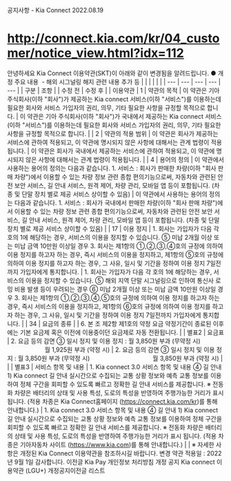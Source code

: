 공지사항 - Kia Connect
2022.08.19
# http://connect.kia.com/kr/04_customer/notice_view.html?idx=112
안녕하세요
Kia Connect 이용약관(SKT)이 아래와 같이 변경됨을 알려드립니다.
● 개정 주요 내용
 - 해외 시그널링 해지 관련 내용 추가 등
|  |  |  |  |  |
| --- | --- | --- | --- | --- |
| 구분 | 조항 | | 수정 전 | 수정 후 |
| 이용약관 | 1 | 약관의 목적 | 이 약관은 기아 주식회사(이하 "회사")가 제공하는 Kia connect 서비스(이하 "서비스")를 이용하는데 필요한 회사와 서비스 가입자의 권리, 의무, 기타 필요한 사항을 규정할 목적으로 합니다. | 이 약관은 기아 주식회사(이하 "회사")가 국내에서 제공하는 Kia connect 서비스(이하 "서비스")를 이용하는데 필요한 회사와 서비스 가입자의 권리, 의무, 기타 필요한 사항을 규정할 목적으로 합니다. |
| 2 | 약관의 적용 범위 | 이 약관은 회사가 제공하는 서비스에 관하여 적용되고, 이 약관에 명시되지 않은 사항에 대해서는 관계 법령이 적용됩니다. | 이 약관은 회사가 국내에서 제공하는 서비스에 관하여 적용되고, 이 약관에 명시되지 않은 사항에 대해서는 관계 법령이 적용됩니다. |
| 4 | 용어의 정의 | 이 약관에서 사용하는 용어의 정의는 다음과 같습니다.  1. 서비스 : 회사가 판매한 차량(이하 "회사 판매 차량")에서 이용할 수 있는 차량 정보 관련 종합 편의기능으로써, 자동차와 관련된 안전 보안 서비스, 길 안내 서비스, 원격 제어, 차량 관리, 모바일 앱 등이 포함됩니다. (차종 및 단말 장치 별로 제공 서비스 상이할 수 있음) | 이 약관에서 사용하는 용어의 정의는 다음과 같습니다.  1. 서비스 : 회사가 국내에서 판매한 차량(이하 "회사 판매 차량")에서 이용할 수 있는 차량 정보 관련 종합 편의기능으로써, 자동차와 관련된 안전 보안 서비스, 길 안내 서비스, 원격 제어, 차량 관리, 모바일 앱 등이 포함됩니다. (차종 및 단말 장치 별로 제공 서비스 상이할 수 있음) |
| 17 | 이용 정지 | 1. 회사는 가입자가 다음 각 호의 1에 해당하는 경우, 서비스의 이용을 정지할 수 있습니다.  ⑤ 미납 2개월 이상 또는 미납 금액 10만원 이상일 경우    3. 회사는 제1항의 ①,②,③,④호의 규정에 의하여 이용 정지를 하고자 하는 경우, 즉시 서비스의 이용을 정지하고, 제1항의 ⑤호의 규정에 의하여 이용 정지를 하고자 하는 경우, 그 사유, 일시 및 기간을 정하여 이용 정지 7일전까지 가입자에게 통지합니다. | 1. 회사는 가입자가 다음 각 호의 1에 해당하는 경우, 서비스의 이용을 정지할 수 있습니다.  ⑤ 해외 지역 단말 시그널링으로 인하여 통신사 로밍 비용 발생 등이 우려되는 경우  ⑥ 미납 2개월 이상 또는 미납 금액 10만원 이상일 경우    3. 회사는 제1항의 ①,②,③,④,⑤호의 규정에 의하여 이용 정지를 하고자 하는 경우, 즉시 서비스의 이용을 정지하고, 제1항의 ⑥호의 규정에 의하여 이용 정지를 하고자 하는 경우, 그 사유, 일시 및 기간을 정하여 이용 정지 7일전까지 가입자에게 통지합니다. |
| 34 | 요금의 종류 |  | 6. 본 조 제2항 제1호의 약정 요금 약정기간이 종료된 이후에는 기본 요금제 혹은 이전에 이용중이던 요금제로 자동 전환됩니다. |
| 별표2 | 요금표 | 2. 요금 등의 감면  ③ 일시 정지 및 이용 정지 : 월 3,850원 부과 (무약정 시)                                      월 1,925원 부과 (약정 시) | 2. 요금 등의 감면  ③ 일시 정지 및 이용 정지 : 월 3,850원 부과 (무약정 시)                                      월 3,850원 부과 (약정 시) |  |
| 별표3 | 서비스 항목 및 내용 | 1. Kia connect 3.0 서비스 항목 및 내용  ④ 길 안내  1) Kia connect 길 안내  실시간으로 수집되는 교통 상황 정보와 예측 교통 정보를 이용하여 정체 구간을 회피할 수 있도록 빠르고 정확한 길 안내 서비스를 제공합니다.  ※ 전동화 차량은 배터리의 상태 및 사용 특성, 도로의 특성을 반영하여 주행가능한 거리가 표시 됩니다.  (적용 차종은 Kia Connect홈페이지 (https://connect.kia.com/kr)를 통해 안내합니다.) | 1. Kia connect 3.0 서비스 항목 및 내용  ④ 길 안내  1) Kia connect 길 안내  실시간으로 수집되는 교통 상황 정보와 예측 교통 정보를 이용하여 정체 구간을 회피할 수 있도록 빠르고 정확한 길 안내 서비스를 제공합니다.  ※ 전동화 차량은 배터리의 상태 및 사용 특성, 도로의 특성을 반영하여 주행가능한 거리가 표시 됩니다.  (적용 차종은 기아자동차 사이트 (https://www.kia.com)를 통해 안내합니다.) |  |
※ 자세한 사항은 개정된 Kia Connect 이용약관을 참조하시길 바랍니다.
변경 약관 적용일 : 2022년 9월 1일
감사합니다.
이전글 Kia Pay 개인정보 처리방침 개정 공지
Kia connect 이용약관 (LGU+) 개정공지이전글
리스트
